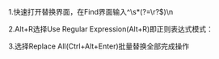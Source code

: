 1.快速打开替换界面，在Find界面输入^\s*(?=\r?$)\n

2.Alt+R选择Use Regular Expression(Alt+R)即正则表达式模式：

3.选择Replace All(Ctrl+Alt+Enter)批量替换全部完成操作